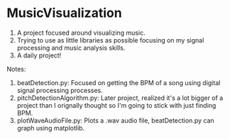 # MusicVisualization

1. A project focused around visualizing music. 
2. Trying to use as little libraries as possible focusing on my signal processing and music analysis skills. 
3. A daily project! 


Notes: 
1. beatDetection.py: Focused on getting the BPM of a song using digital signal processing processes. 
2. pitchDetectionAlgorithm.py: Later project, realized it's a lot bigger of a project than I orignally thought so I'm going to stick with just finding BPM.
3. plotWaveAudioFile.py: Plots a .wav audio file, beatDetection.py can graph using matplotlib.
